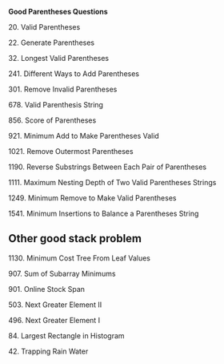 
**Good Parentheses Questions**
<p>20. Valid Parentheses
<p>22. Generate Parentheses
<p>32. Longest Valid Parentheses
<p>241. Different Ways to Add Parentheses
<p>301. Remove Invalid Parentheses
<p>678. Valid Parenthesis String
<p>856. Score of Parentheses
<p>921. Minimum Add to Make Parentheses Valid
<p>1021. Remove Outermost Parentheses
<p>1190. Reverse Substrings Between Each Pair of Parentheses
<p>1111. Maximum Nesting Depth of Two Valid Parentheses Strings
<p>1249. Minimum Remove to Make Valid Parentheses
<p>1541. Minimum Insertions to Balance a Parentheses String

**Other good stack problem**
----------------------------------------------------------
<p>1130. Minimum Cost Tree From Leaf Values
<p>907. Sum of Subarray Minimums
<p>901. Online Stock Span
<p>503. Next Greater Element II
<p>496. Next Greater Element I
<p>84. Largest Rectangle in Histogram
<p>42. Trapping Rain Water


